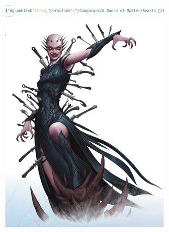 ```yaml
---
{"dg-publish":true,"permalink":"/Campaigns/A Dance of Matter/Beasts 🐻/Kyton Paramor/"}
---
```


![attachments/Kyton_Paramore.jpg| Kyton_Paramore ](/img/user/attachments/Kyton_Paramore.jpg)